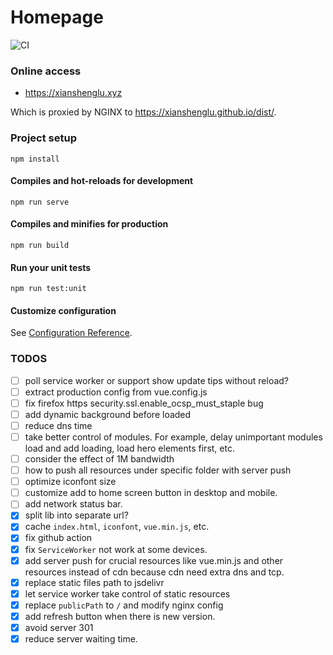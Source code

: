 # Homepage

![CI](https://github.com/xianshenglu/xianshenglu.github.io/workflows/Vue%20Project%20CI/badge.svg?branch=master)

### Online access

- https://xianshenglu.xyz

Which is proxied by NGINX to https://xianshenglu.github.io/dist/.

### Project setup

```
npm install
```

#### Compiles and hot-reloads for development

```
npm run serve
```

#### Compiles and minifies for production

```
npm run build
```

#### Run your unit tests

```
npm run test:unit
```

#### Customize configuration

See [Configuration Reference](https://cli.vuejs.org/config/).

### TODOS

- [ ] poll service worker or support show update tips without reload?
- [ ] extract production config from vue.config.js
- [ ] fix firefox https security.ssl.enable_ocsp_must_staple bug
- [ ] add dynamic background before loaded
- [ ] reduce dns time
- [ ] take better control of modules. For example, delay unimportant modules load and add loading, load hero elements first, etc.
- [ ] consider the effect of 1M bandwidth
- [ ] how to push all resources under specific folder with server push
- [ ] optimize iconfont size
- [ ] customize add to home screen button in desktop and mobile.
- [ ] add network status bar.
- [x] split lib into separate url?
- [x] cache `index.html`, `iconfont`, `vue.min.js`, etc.
- [x] fix github action
- [x] fix `ServiceWorker` not work at some devices.
- [x] add server push for crucial resources like vue.min.js and other resources instead of cdn because cdn need extra dns and tcp.
- [x] replace static files path to jsdelivr
- [x] let service worker take control of static resources
- [x] replace `publicPath` to `/` and modify nginx config
- [x] add refresh button when there is new version.
- [x] avoid server 301
- [x] reduce server waiting time.
